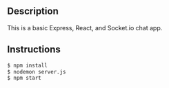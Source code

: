 ## Description
This is a basic Express, React, and Socket.io chat app.

## Instructions
```bash
$ npm install
$ nodemon server.js
$ npm start
```
